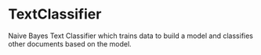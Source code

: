 # TextClassifier
Naive Bayes Text Classifier which trains data to build a model and classifies other documents based on the model.
